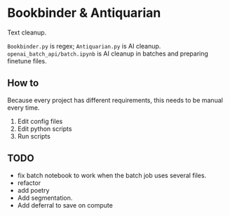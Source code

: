 # Bookbinder & Antiquarian

Text cleanup.

`Bookbinder.py` is regex; `Antiquarian.py` is AI cleanup. `openai_batch_api/batch.ipynb` is AI cleanup in batches and preparing finetune files.

## How to

Because every project has different requirements, this needs to be manual every time.

1. Edit config files
1. Edit python scripts
1. Run scripts

## TODO

-   fix batch notebook to work when the batch job uses several files.
-   refactor
-   add poetry
-   Add segmentation.
-   Add deferral to save on compute
